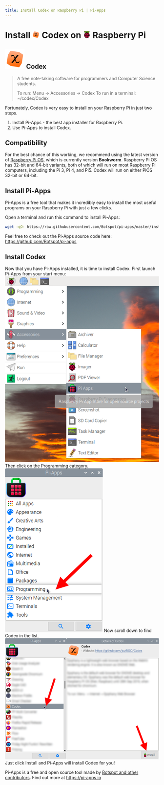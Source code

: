 ```yaml
---
title: Install Codex on Raspberry Pi | Pi-Apps
---
```

<div class="simple-install-content content">

# Install <img src="/img/app-icons/Codex/icon-64.png" height=24> Codex on <img src=/img/other-icons/raspberrypi-icon.svg height=24> Raspberry Pi

## <img src="/img/app-icons/Codex/icon-64.png"> Codex
> A free note-taking software for programmers and Computer Science students.
> 
> To run: Menu -> Accessories -> Codex
> To run in a terminal: ~/codex/Codex

Fortunately, Codex is very easy to install on your Raspberry Pi in just two steps.
1. Install Pi-Apps - the best app installer for Raspberry Pi.
2. Use Pi-Apps to install Codex.
</div>
<div class="simple-install-content content">

## Compatibility
For the best chance of this working, we recommend using the latest version of [Raspberry Pi OS](https://www.raspberrypi.com/software/), which is currently version **Bookworm**.
Raspberry Pi OS has 32-bit and 64-bit variants, both of which will run on most Raspberry Pi computers, including the Pi 3, Pi 4, and Pi5.
Codex will run on either PiOS 32-bit or 64-bit.
</div>
<div class="simple-install-content content">

## Install Pi-Apps

Pi-Apps is a free tool that makes it incredibly easy to install the most useful programs on your Raspberry Pi with just a few clicks.

Open a terminal and run this command to install Pi-Apps:
```bash
wget -qO- https://raw.githubusercontent.com/Botspot/pi-apps/master/install | bash
```
Feel free to check out the Pi-Apps source code here: https://github.com/Botspot/pi-apps
</div>
<div class="simple-install-content content">

## Install Codex

Now that you have Pi-Apps installed, it is time to install Codex.
First launch Pi-Apps from your start menu:
<img src="/img/start-menu.png">
Then click on the Programming category.
<img src="/img/category-selections/Programming.png">
Now scroll down to find Codex in the list.
<img src="/img/app-icons/Codex/app-selection.png">
Just click Install and Pi-Apps will install Codex for you!
</div>
<div class="simple-install-content content">

Pi-Apps is a free and open source tool made by [Botspot and other contributors](/about/#contributors). Find out more at https://pi-apps.io
</div>
